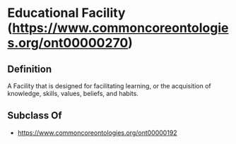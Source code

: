 # Educational Facility (https://www.commoncoreontologies.org/ont00000270)

## Definition
A Facility that is designed for facilitating learning, or the acquisition of knowledge, skills, values, beliefs, and habits.

## Subclass Of
- https://www.commoncoreontologies.org/ont00000192

